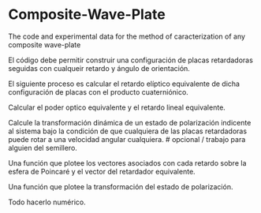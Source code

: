 # Composite-Wave-Plate
The code and experimental data for the method of caracterization of any composite wave-plate


El código debe permitir construir una configuración de placas retardadoras seguidas con cualqueir retardo y ángulo de orientación.

El siguiente proceso es calcular el retardo elíptico equivalente de dicha configuración de placas con el producto cuaterniónico.

Calcular el poder optico equivalente y el retardo lineal equivalente.

Calcule la transformación dinámica de un estado de polarización indicente al sistema bajo la condición de que cualquiera de las placas retardadoras puede rotar a una velocidad angular cualquiera. # opcional / trabajo para alguien del semillero.

Una función que plotee los vectores asociados con cada retardo sobre la esfera de Poincaré y el vector del retardador equivalente.

Una función que plotee la transformación del estado de polarización.


Todo hacerlo numérico.



